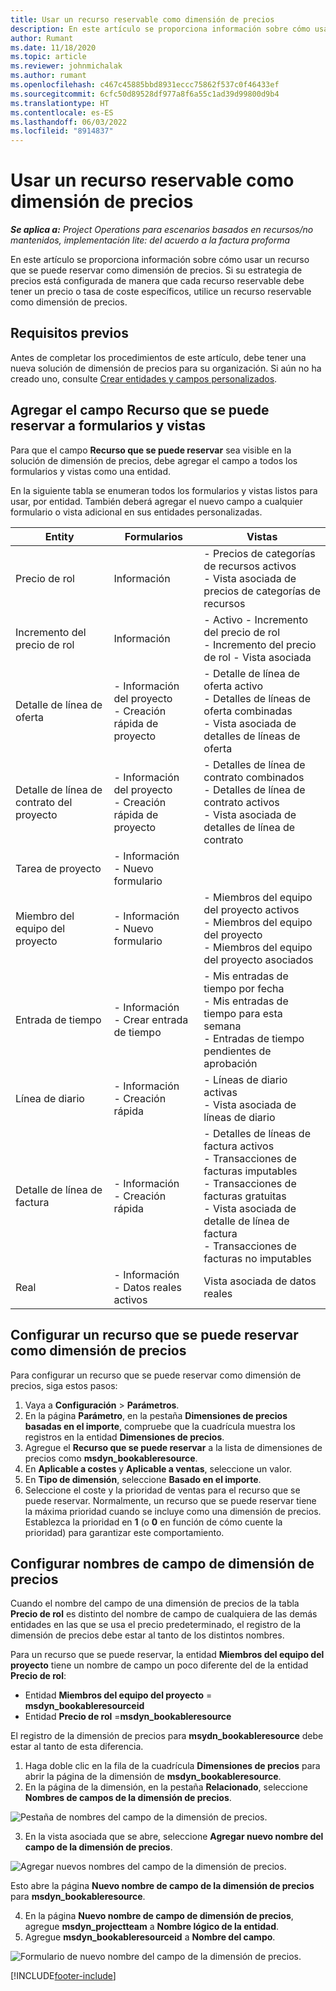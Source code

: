 ```yaml
---
title: Usar un recurso reservable como dimensión de precios
description: En este artículo se proporciona información sobre cómo usar un recurso que se puede reservar como dimensión de precios.
author: Rumant
ms.date: 11/18/2020
ms.topic: article
ms.reviewer: johnmichalak
ms.author: rumant
ms.openlocfilehash: c467c45885bbd8931eccc75862f537c0f46433ef
ms.sourcegitcommit: 6cfc50d89528df977a8f6a55c1ad39d99800d9b4
ms.translationtype: HT
ms.contentlocale: es-ES
ms.lasthandoff: 06/03/2022
ms.locfileid: "8914837"
---
```

# <a name="use-a-bookable-resource-as-a-pricing-dimension"></a>Usar un recurso reservable como dimensión de precios

 _**Se aplica a:** Project Operations para escenarios basados en recursos/no mantenidos, implementación lite: del acuerdo a la factura proforma_ 

En este artículo se proporciona información sobre cómo usar un recurso que se puede reservar como dimensión de precios. Si su estrategia de precios está configurada de manera que cada recurso reservable debe tener un precio o tasa de coste específicos, utilice un recurso reservable como dimensión de precios.

## <a name="prerequisites"></a>Requisitos previos
Antes de completar los procedimientos de este artículo, debe tener una nueva solución de dimensión de precios para su organización. Si aún no ha creado uno, consulte [Crear entidades y campos personalizados](../pricing-costing/create-custom-fields-entities-pricing-dimensions.md).

## <a name="add-the-bookable-resource-field-to-forms-and-views"></a>Agregar el campo Recurso que se puede reservar a formularios y vistas
Para que el campo **Recurso que se puede reservar** sea visible en la solución de dimensión de precios, debe agregar el campo a todos los formularios y vistas como una entidad.

En la siguiente tabla se enumeran todos los formularios y vistas listos para usar, por entidad. También deberá agregar el nuevo campo a cualquier formulario o vista adicional en sus entidades personalizadas.

|   Entity        | Formularios   |Vistas        |
| ------------------------------|---------------------------------|----------------------------------|
|  Precio de rol| Información | - Precios de categorías de recursos activos<br> - Vista asociada de precios de categorías de recursos |
|  Incremento del precio de rol| Información| - Activo - Incremento del precio de rol<br>- Incremento del precio de rol - Vista asociada |
|  Detalle de línea de oferta| - Información del proyecto<br>- Creación rápida de proyecto| - Detalle de línea de oferta activo<br>- Detalles de líneas de oferta combinadas<br>- Vista asociada de detalles de líneas de oferta |
|  Detalle de línea de contrato del proyecto| - Información del proyecto<br>- Creación rápida de proyecto| - Detalles de línea de contrato combinados<br>- Detalles de línea de contrato activos<br>- Vista asociada de detalles de línea de contrato |
|  Tarea de proyecto| - Información<br>- Nuevo formulario| &nbsp; |
|  Miembro del equipo del proyecto| - Información<br>- Nuevo formulario| - Miembros del equipo del proyecto activos<br>- Miembros del equipo del proyecto<br>- Miembros del equipo del proyecto asociados |
|  Entrada de tiempo| - Información<br>- Crear entrada de tiempo| - Mis entradas de tiempo por fecha<br>- Mis entradas de tiempo para esta semana<br>- Entradas de tiempo pendientes de aprobación|
|  Línea de diario| - Información<br>- Creación rápida| - Líneas de diario activas<br>- Vista asociada de líneas de diario |
|  Detalle de línea de factura| - Información<br>- Creación rápida| - Detalles de líneas de factura activos<br>- Transacciones de facturas imputables<br>- Transacciones de facturas gratuitas<br>- Vista asociada de detalle de línea de factura <br>- Transacciones de facturas no imputables|
|  Real| - Información<br>- Datos reales activos| Vista asociada de datos reales |

## <a name="set-up-a-bookable-resource-as-a-pricing-dimension"></a>Configurar un recurso que se puede reservar como dimensión de precios
Para configurar un recurso que se puede reservar como dimensión de precios, siga estos pasos:

1. Vaya a **Configuración** > **Parámetros**. 
2. En la página **Parámetro**, en la pestaña **Dimensiones de precios basadas en el importe**, compruebe que la cuadrícula muestra los registros en la entidad **Dimensiones de precios**. 
2. Agregue el **Recurso que se puede reservar** a la lista de dimensiones de precios como **msdyn_bookableresource**. 
3. En **Aplicable a costes** y **Aplicable a ventas**, seleccione un valor.
4. En **Tipo de dimensión**, seleccione **Basado en el importe**. 
5. Seleccione el coste y la prioridad de ventas para el recurso que se puede reservar. Normalmente, un recurso que se puede reservar tiene la máxima prioridad cuando se incluye como una dimensión de precios. Establezca la prioridad en **1** (o **0** en función de cómo cuente la prioridad) para garantizar este comportamiento.

## <a name="set-up-pricing-dimension-field-names"></a>Configurar nombres de campo de dimensión de precios

Cuando el nombre del campo de una dimensión de precios de la tabla **Precio de rol** es distinto del nombre de campo de cualquiera de las demás entidades en las que se usa el precio predeterminado, el registro de la dimensión de precios debe estar al tanto de los distintos nombres.  

Para un recurso que se puede reservar, la entidad **Miembros del equipo del proyecto** tiene un nombre de campo un poco diferente del de la entidad **Precio de rol**: 

 - Entidad **Miembros del equipo del proyecto** = **msdyn_bookableresourceid**
 - Entidad **Precio de rol** =**msdyn_bookableresource**

El registro de la dimensión de precios para **msydn_bookableresource** debe estar al tanto de esta diferencia.

1. Haga doble clic en la fila de la cuadrícula **Dimensiones de precios** para abrir la página de la dimensión de **msdyn_bookableresource**.
2. En la página de la dimensión, en la pestaña **Relacionado**, seleccione **Nombres de campos de la dimensión de precios**.

  ![Pestaña de nombres del campo de la dimensión de precios.](media/PD-fieldname.png)

3. En la vista asociada que se abre, seleccione **Agregar nuevo nombre del campo de la dimensión de precios**.

  ![Agregar nuevos nombres del campo de la dimensión de precios.](media/Add-NewPD-fieldname.png)

  Esto abre la página **Nuevo nombre de campo de la dimensión de precios** para **msdyn_bookableresource**. 

4. En la página **Nuevo nombre de campo de dimensión de precios**, agregue **msdyn_projectteam** a **Nombre lógico de la entidad**.
5. Agregue **msdyn_bookableresourceid** a **Nombre del campo**.

 ![Formulario de nuevo nombre del campo de la dimensión de precios.](media/PD-fieldname-Added.png)


[!INCLUDE[footer-include](../includes/footer-banner.md)]